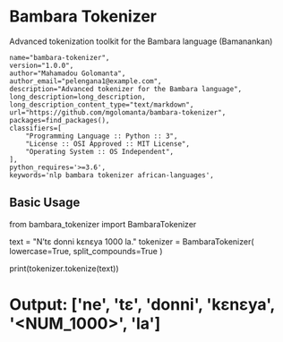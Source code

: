 # Bambara Tokenizer

Advanced tokenization toolkit for the Bambara language (Bamanankan)


    name="bambara-tokenizer",
    version="1.0.0",
    author="Mahamadou Golomanta",
    author_email="pelengana1@example.com",
    description="Advanced tokenizer for the Bambara language",
    long_description=long_description,
    long_description_content_type="text/markdown",
    url="https://github.com/mgolomanta/bambara-tokenizer",
    packages=find_packages(),
    classifiers=[
        "Programming Language :: Python :: 3",
        "License :: OSI Approved :: MIT License",
        "Operating System :: OS Independent",
    ],
    python_requires='>=3.6',
    keywords='nlp bambara tokenizer african-languages',



## Basic Usage
from bambara_tokenizer import BambaraTokenizer

text = "N’tɛ donni kɛnɛya 1000 la."
tokenizer = BambaraTokenizer(
    lowercase=True,
    split_compounds=True
)

print(tokenizer.tokenize(text))
# Output: ['ne', 'tɛ', 'donni', 'kɛnɛya', '<NUM_1000>', 'la']
